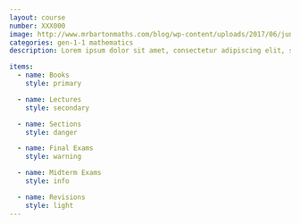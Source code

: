 ```yaml
---
layout: course
number: XXX000
image: http://www.mrbartonmaths.com/blog/wp-content/uploads/2017/06/june.png
categories: gen-1-1 mathematics
description: Lorem ipsum dolor sit amet, consectetur adipiscing elit, sed do eiusmod tempor incididunt ut labore et dolore magna aliqua. Ut enim ad minim veniam, quis nostrud exercitation ullamco laboris nisi ut aliquip ex ea commodo consequat.

items:
  - name: Books
    style: primary

  - name: Lectures
    style: secondary

  - name: Sections
    style: danger

  - name: Final Exams
    style: warning

  - name: Midterm Exams
    style: info

  - name: Revisions
    style: light
---
```

